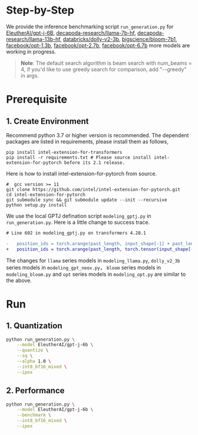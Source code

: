 # Step-by-Step
We provide the inference benchmarking script `run_generation.py` for [EleutherAI/gpt-j-6B](https://huggingface.co/EleutherAI/gpt-j-6B),  [decapoda-research/llama-7b-hf](https://huggingface.co/decapoda-research/llama-7b-hf), [decapoda-research/llama-13b-hf](https://huggingface.co/decapoda-research/llama-13b-hf), [databricks/dolly-v2-3b](https://huggingface.co/databricks/dolly-v2-3b), [bigscience/bloom-7b1](https://huggingface.co/bigscience/bloom-7b1), [facebook/opt-1.3b](https://huggingface.co/facebook/opt-1.3b), [facebook/opt-2.7b](https://huggingface.co/facebook/opt-2.7b), [facebook/opt-6.7b](https://huggingface.co/facebook/opt-6.7b) more models are working in progress.

>**Note**: The default search algorithm is beam search with num_beams = 4, if you'd like to use greedy search for comparison, add "--greedy" in args.


# Prerequisite​
## 1. Create Environment​
Recommend python 3.7 or higher version is recommended. The dependent packages are listed in requirements, please install them as follows,

```shell
pip install intel-extension-for-transformers
pip install -r requirements.txt # Please source install intel-extension-for-pytorch before its 2.1 release.
```
Here is how to install intel-extension-for-pytorch from source.
```shell
#  gcc version >= 11
git clone https://github.com/intel/intel-extension-for-pytorch.git
cd intel-extension-for-pytorch
git submodule sync && git submodule update --init --recursive
python setup.py install
```
We use the local GPTJ defination script `modeling_gptj.py` in `run_generation.py`. Here is a little change to success trace.
```diff
# Line 602 in modeling_gptj.py on transformers 4.28.1

-   position_ids = torch.arange(past_length, input_shape[-1] + past_length, dtype=torch.long, device=device)
+   position_ids = torch.arange(past_length, torch.tensor(input_shape[-1]) + torch.tensor(past_length), dtype=torch.long, device=device)
```
The changes for `llama` series models in `modeling_llama.py`, `dolly_v2_3b` series models in `modeling_gpt_neox.py`， `bloom` series models in `modeling_bloom.py` and `opt` series models in `modeling_opt.py` are similar to the above.

# Run

## 1. Quantization

``` bash
python run_generation.py \
    --model EleutherAI/gpt-j-6b \
    --quantize \
    --sq \
    --alpha 1.0 \
    --int8_bf16_mixed \
    --ipex
```
## 2. Performance
```bash
python run_generation.py \
    --model EleutherAI/gpt-j-6b \
    --benchmark \
    --int8_bf16_mixed \
    --ipex
```
